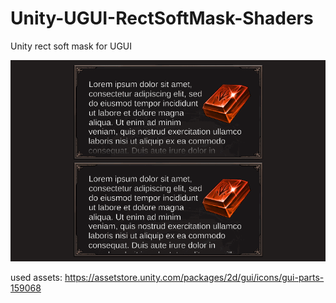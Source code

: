 # Unity-UGUI-RectSoftMask-Shaders
Unity rect soft mask for UGUI

![](softmask.gif)


used assets: https://assetstore.unity.com/packages/2d/gui/icons/gui-parts-159068
